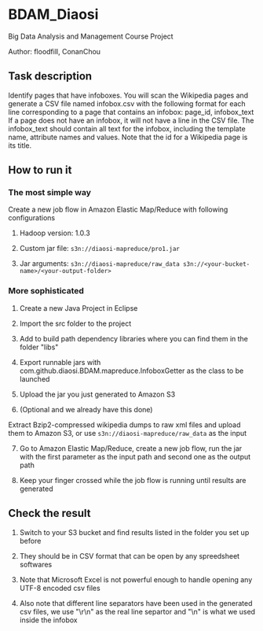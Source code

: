 BDAM_Diaosi
===========

Big Data Analysis and Management Course Project

Author: floodfill, ConanChou

## Task description
Identify pages that have infoboxes. You will scan the Wikipedia pages and generate a CSV file named infobox.csv with the following format for each line corresponding to a page that contains an infobox: <cade>page_id, infobox_text</code>
If a page does not have an infobox, it will not have a line in the CSV file. The infobox_text should contain all text for the infobox, including the template name, attribute names and values.
Note that the id for a Wikipedia page is its title.

## How to run it

### The most simple way

Create a new job flow in Amazon Elastic Map/Reduce with following configurations

1. Hadoop version: 1.0.3

2. Custom jar file: `s3n://diaosi-mapreduce/pro1.jar`

3. Jar arguments: `s3n://diaosi-mapreduce/raw_data s3n://<your-bucket-name>/<your-output-folder>`

### More sophisticated

1. Create a new Java Project in Eclipse

2. Import the src folder to the project

3. Add to build path dependency libraries where you can find them in the folder "libs"

4. Export runnable jars with com.github.diaosi.BDAM.mapreduce.InfoboxGetter as the class to be launched

5. Upload the jar you just generated to Amazon S3

6. (Optional and we already have this done)

Extract Bzip2-compressed wikipedia dumps to raw xml files and upload them to Amazon S3,
or use `s3n://diaosi-mapreduce/raw_data` as the input

7. Go to Amazon Elastic Map/Reduce, create a new job flow, run the jar with the first parameter as the input path and second one as the output path

8. Keep your finger crossed while the job flow is running until results are generated

## Check the result

1. Switch to your S3 bucket and find results listed in the folder you set up before

2. They should be in CSV format that can be open by any spreedsheet softwares

3. Note that Microsoft Excel is not powerful enough to handle opening any UTF-8 encoded csv files

4. Also note that different line separators have been used in the generated csv files, we use "\r\n" as the real line separtor and "\n" is what we used inside the infobox
